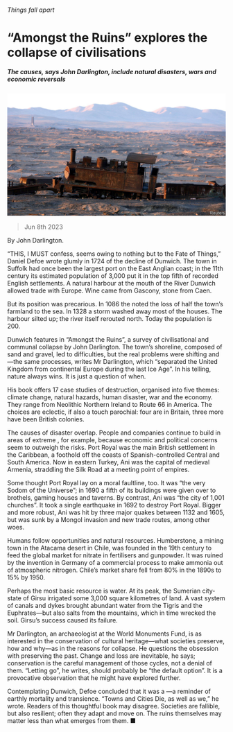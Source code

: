 ###### Things fall apart

# “Amongst the Ruins” explores the collapse of civilisations 

##### The causes, says John Darlington, include natural disasters, wars and economic reversals 

![image](images/20230610_CUP507.jpg) 

> Jun 8th 2023 

 By John Darlington.

“THIS, I MUST confess, seems owing to nothing but to the Fate of Things,” Daniel Defoe wrote glumly in 1724 of the decline of Dunwich. The town in Suffolk had once been the largest port on the East Anglian coast; in the 11th century its estimated population of 3,000 put it in the top fifth of recorded English settlements. A natural harbour at the mouth of the River Dunwich allowed trade with Europe. Wine came from Gascony, stone from Caen. 

But its position was precarious. In 1086 the  noted the loss of half the town’s farmland to the sea. In 1328 a storm washed away most of the houses. The harbour silted up; the river itself rerouted north. Today the population is 200.

Dunwich features in “Amongst the Ruins”, a survey of civilisational and communal collapse by John Darlington. The town’s shoreline, composed of sand and gravel, led to difficulties, but the real problems were shifting  and —the same processes, writes Mr Darlington, which “separated the United Kingdom from continental Europe during the last Ice Age”. In his telling, nature always wins. It is just a question of when.

His book offers 17 case studies of destruction, organised into five themes: climate change, natural hazards, human disaster, war and the economy. They range from Neolithic Northern Ireland to Route 66 in America. The choices are eclectic, if also a touch parochial: four are in Britain, three more have been British colonies.

The causes of disaster overlap. People and companies continue to build in areas of extreme , for example, because economic and political concerns seem to outweigh the risks. Port Royal was the main British settlement in the Caribbean, a foothold off the coasts of Spanish-controlled Central and South America. Now in eastern Turkey, Ani was the capital of medieval Armenia, straddling the Silk Road at a meeting point of empires.

Some thought Port Royal lay on a moral faultline, too. It was “the very Sodom of the Universe”; in 1690 a fifth of its buildings were given over to brothels, gaming houses and taverns. By contrast, Ani was “the city of 1,001 churches”. It took a single earthquake in 1692 to destroy Port Royal. Bigger and more robust, Ani was hit by three major quakes between 1132 and 1605, but was sunk by a Mongol invasion and new trade routes, among other woes.

Humans follow opportunities and natural resources. Humberstone, a mining town in the Atacama desert in Chile, was founded in the 19th century to feed the global market for nitrate in fertilisers and gunpowder. It was ruined by the invention in Germany of a commercial process to make ammonia out of atmospheric nitrogen. Chile’s market share fell from 80% in the 1890s to 15% by 1950.

Perhaps the most basic resource is water. At its peak, the Sumerian city-state of Girsu irrigated some 3,000 square kilometres of land. A vast system of canals and dykes brought abundant water from the Tigris and the Euphrates—but also salts from the mountains, which in time wrecked the soil. Girsu’s success caused its failure.

Mr Darlington, an archaeologist at the World Monuments Fund, is as interested in the conservation of cultural heritage—what societies preserve, how and why—as in the reasons for collapse. He questions the obsession with preserving the past. Change and loss are inevitable, he says; conservation is the careful management of those cycles, not a denial of them. “Letting go”, he writes, should probably be “the default option”. It is a provocative observation that he might have explored further.

Contemplating Dunwich, Defoe concluded that it was a —a reminder of earthly mortality and transience. “Towns and Cities Die, as well as we,” he wrote. Readers of this thoughtful book may disagree. Societies are fallible, but also resilient; often they adapt and move on. The ruins themselves may matter less than what emerges from them. ■


